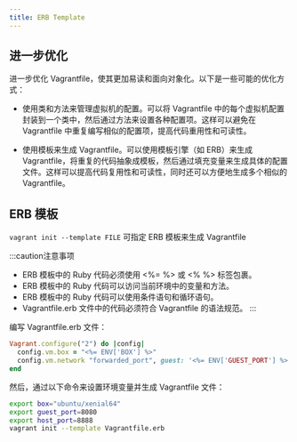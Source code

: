 ```yaml
---
title: ERB Template
---
```

## 进一步优化
进一步优化 Vagrantfile，使其更加易读和面向对象化。以下是一些可能的优化方式：

- 使用类和方法来管理虚拟机的配置。可以将 Vagrantfile 中的每个虚拟机配置封装到一个类中，然后通过方法来设置各种配置项。这样可以避免在 Vagrantfile 中重复编写相似的配置项，提高代码重用性和可读性。

- 使用模板来生成 Vagrantfile。可以使用模板引擎（如 ERB）来生成 Vagrantfile，将重复的代码抽象成模板，然后通过填充变量来生成具体的配置文件。这样可以提高代码复用性和可读性，同时还可以方便地生成多个相似的 Vagrantfile。

## ERB 模板
`vagrant init --template FILE` 可指定 ERB 模板来生成 Vagrantfile


:::caution注意事项
- ERB 模板中的 Ruby 代码必须使用 <%= %> 或 <% %> 标签包裹。
- ERB 模板中的 Ruby 代码可以访问当前环境中的变量和方法。
- ERB 模板中的 Ruby 代码可以使用条件语句和循环语句。
- Vagrantfile.erb 文件中的代码必须符合 Vagrantfile 的语法规范。
:::


编写 Vagrantfile.erb 文件：

```ruby
Vagrant.configure("2") do |config|
  config.vm.box = "<%= ENV['BOX'] %>"
  config.vm.network "forwarded_port", guest: '<%= ENV['GUEST_PORT'] %>', host: '<%= ENV['HOST_PORT'] %>'
end
```
然后，通过以下命令来设置环境变量并生成 Vagrantfile 文件：

```bash
export box="ubuntu/xenial64"
export guest_port=8080
export host_port=8888
vagrant init --template Vagrantfile.erb
```
